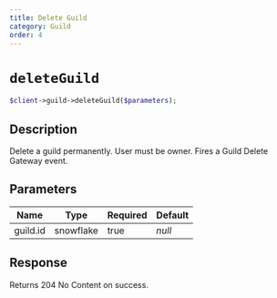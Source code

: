 ```yaml
---
title: Delete Guild
category: Guild
order: 4
---
```


# `deleteGuild`

```php
$client->guild->deleteGuild($parameters);
```

## Description

Delete a guild permanently. User must be owner.  Fires a Guild Delete Gateway event.

## Parameters


Name | Type | Required | Default
--- | --- | --- | ---
guild.id | snowflake | true | *null*

## Response

Returns 204 No Content on success.

